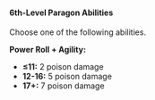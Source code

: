 #### 6th-Level Paragon Abilities

Choose one of the following abilities.

**Power Roll + Agility:**
- **≤11:** 2 poison damage
- **12-16:** 5 poison damage
- **17+:** 7 poison damage
